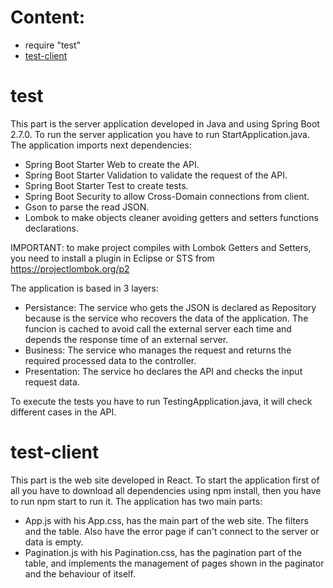 # Content:
- require "test"
- [test-client](https://github.com/gsoler/test#readme#test-client)

# test

This part is the server application developed in Java and using Spring Boot 2.7.0. To run the server application you have to run StartApplication.java.
The application imports next dependencies:
- Spring Boot Starter Web to create the API.
- Spring Boot Starter Validation to validate the request of the API.
- Spring Boot Starter Test to create tests.
- Spring Boot Security to allow Cross-Domain connections from client. 
- Gson to parse the read JSON.
- Lombok to make objects cleaner avoiding getters and setters functions declarations.

IMPORTANT: to make project compiles with Lombok Getters and Setters, you need to install a plugin in Eclipse or STS from https://projectlombok.org/p2

The application is based in 3 layers:
- Persistance: The service who gets the JSON is declared as Repository because is the service who recovers the data of the application. The funcion is cached to avoid call the external server each time and depends the response time of an external server.
- Business: The service who manages the request and returns the required processed data to the controller.
- Presentation: The service ho declares the API and checks the input request data.

To execute the tests you have to run TestingApplication.java, it will check different cases in the API.


# test-client

This part is the web site developed in React. To start the application first of all you have to download all dependencies using npm install, then you have to run npm start to run it.
The application has two main parts:
- App.js with his App.css, has the main part of the web site. The filters and the table. Also have the error page if can't connect to the server or data is empty.
- Pagination.js with his Pagination.css, has the pagination part of the table, and implements the management of pages shown in the paginator and the behaviour of itself.
